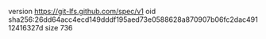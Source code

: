 version https://git-lfs.github.com/spec/v1
oid sha256:26dd64acc4ecd149dddf195aed73e0588628a870907b06fc2dac49112416327d
size 736
